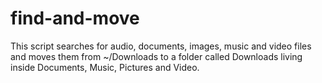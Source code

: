 find-and-move
=============

This script searches for audio, documents, images, music and video files and moves them from ~/Downloads to a folder called Downloads living inside Documents, Music, Pictures and Video.